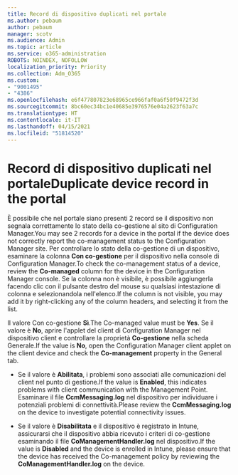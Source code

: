 ```yaml
---
title: Record di dispositivo duplicati nel portale
ms.author: pebaum
author: pebaum
manager: scotv
ms.audience: Admin
ms.topic: article
ms.service: o365-administration
ROBOTS: NOINDEX, NOFOLLOW
localization_priority: Priority
ms.collection: Adm_O365
ms.custom:
- "9001495"
- "4386"
ms.openlocfilehash: e6f477807823e68965ce966faf0a6f50f9472f3d
ms.sourcegitcommit: 8bc60ec34bc1e40685e3976576e04a2623f63a7c
ms.translationtype: HT
ms.contentlocale: it-IT
ms.lasthandoff: 04/15/2021
ms.locfileid: "51814520"
---
```

# <a name="duplicate-device-record-in-the-portal"></a><span data-ttu-id="6782f-102">Record di dispositivo duplicati nel portale</span><span class="sxs-lookup"><span data-stu-id="6782f-102">Duplicate device record in the portal</span></span>

<span data-ttu-id="6782f-103">È possibile che nel portale siano presenti 2 record se il dispositivo non segnala correttamente lo stato della co-gestione al sito di Configuration Manager.</span><span class="sxs-lookup"><span data-stu-id="6782f-103">You may see 2 records for a device in the portal if the device does not correctly report the co-management status to the Configuration Manager site.</span></span> <span data-ttu-id="6782f-104">Per controllare lo stato della co-gestione di un dispositivo, esaminare la colonna **Con co-gestione** per il dispositivo nella console di Configuration Manager.</span><span class="sxs-lookup"><span data-stu-id="6782f-104">To check the co-management status of a device, review the **Co-managed** column for the device in the Configuration Manager console.</span></span> <span data-ttu-id="6782f-105">Se la colonna non è visibile, è possibile aggiungerla facendo clic con il pulsante destro del mouse su qualsiasi intestazione di colonna e selezionandola nell'elenco.</span><span class="sxs-lookup"><span data-stu-id="6782f-105">If the column is not visible, you may add it by right-clicking any of the column headers, and selecting it from the list.</span></span>

<span data-ttu-id="6782f-106">Il valore Con co-gestione **Sì**.</span><span class="sxs-lookup"><span data-stu-id="6782f-106">The Co-managed value must be **Yes**.</span></span> <span data-ttu-id="6782f-107">Se il valore è **No**, aprire l'applet del client di Configuration Manager nel dispositivo client e controllare la proprietà **Co-gestione** nella scheda Generale.</span><span class="sxs-lookup"><span data-stu-id="6782f-107">If the value is **No**, open the Configuration Manager client applet on the client device and check the **Co-management** property in the General tab.</span></span>

- <span data-ttu-id="6782f-108">Se il valore è **Abilitata**, i problemi sono associati alle comunicazioni del client nel punto di gestione.</span><span class="sxs-lookup"><span data-stu-id="6782f-108">If the value is **Enabled**, this indicates problems with client communication with the Management Point.</span></span> <span data-ttu-id="6782f-109">Esaminare il file **CcmMessaging.log** nel dispositivo per individuare i potenziali problemi di connettività.</span><span class="sxs-lookup"><span data-stu-id="6782f-109">Please review the **CcmMessaging.log** on the device to investigate potential connectivity issues.</span></span>

- <span data-ttu-id="6782f-110">Se il valore è **Disabilitata** e il dispositivo è registrato in Intune, assicurarsi che il dispositivo abbia ricevuto i criteri di co-gestione esaminando il file **CoManagementHandler.log** nel dispositivo.</span><span class="sxs-lookup"><span data-stu-id="6782f-110">If the value is **Disabled** and the device is enrolled in Intune, please ensure that the device has received the Co-management policy by reviewing the **CoManagementHandler.log** on the device.</span></span>
